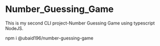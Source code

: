 # Number_Guessing_Game
This is my second CLI project-Number Guessing Game using typescript NodeJS.

npm i @ubaid196/number-guessing-game
